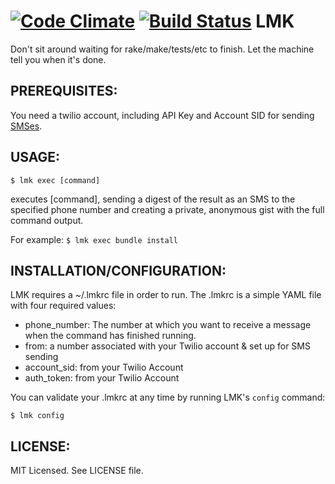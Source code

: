 [![Code Climate](https://codeclimate.com/github/LukeWinikates/lmk.png)](https://codeclimate.com/github/LukeWinikates/lmk)
[![Build Status](https://travis-ci.org/LukeWinikates/lmk.png?branch=master)](https://travis-ci.org/LukeWinikates/lmk)
LMK
===========

Don't sit around waiting for rake/make/tests/etc to finish. Let the machine tell you when it's done.

## PREREQUISITES:
You need a twilio account, including API Key and Account SID for sending [SMSes](http://www.twilio.com/sms).

## USAGE:
`$ lmk exec [command]`

executes [command], sending a digest of the result as an SMS to the specified phone number and creating a private, anonymous gist with the full command output.

For example:
`$ lmk exec bundle install`

## INSTALLATION/CONFIGURATION:
LMK requires a ~/.lmkrc file in order to run. The .lmkrc is a simple YAML file with four required values: 
- phone_number: The number at which you want to receive a message when the command has finished running.
- from: a number associated with your Twilio account & set up for SMS sending
- account_sid: from your Twilio Account
- auth_token: from your Twilio Account

You can validate your .lmkrc at any time by running LMK's `config` command:

`$ lmk config`

## LICENSE:
MIT Licensed. See LICENSE file.
